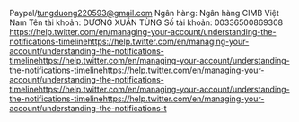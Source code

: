 Paypal/tungduong220593@gmail.com
Ngân hàng: Ngân hàng CIMB Việt Nam
Tên tài khoản: DƯƠNG XUÂN TÙNG
Số tài khoản: 00336500869308
 https://help.twitter.com/en/managing-your-account/understanding-the-notifications-timelinehttps://help.twitter.com/en/managing-your-account/understanding-the-notifications-timelinehttps://help.twitter.com/en/managing-your-account/understanding-the-notifications-timelinehttps://help.twitter.com/en/managing-your-account/understanding-the-notifications-timelinehttps://help.twitter.com/en/managing-your-account/understanding-the-notifications-timelinehttps://help.twitter.com/en/managing-your-account/understanding-the-notifications-t
